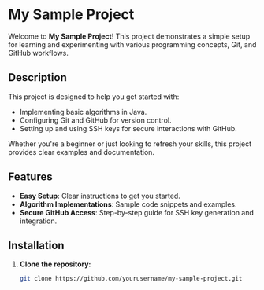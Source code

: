 # My Sample Project

Welcome to **My Sample Project**! This project demonstrates a simple setup for learning and experimenting with various programming concepts, Git, and GitHub workflows.

## Description

This project is designed to help you get started with:
- Implementing basic algorithms in Java.
- Configuring Git and GitHub for version control.
- Setting up and using SSH keys for secure interactions with GitHub.

Whether you're a beginner or just looking to refresh your skills, this project provides clear examples and documentation.

## Features

- **Easy Setup**: Clear instructions to get you started.
- **Algorithm Implementations**: Sample code snippets and examples.
- **Secure GitHub Access**: Step-by-step guide for SSH key generation and integration.

## Installation

1. **Clone the repository:**

   ```bash
   git clone https://github.com/yourusername/my-sample-project.git